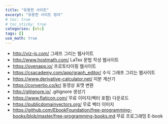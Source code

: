 ```yaml
---
title: "유용한 사이트"
excerpt: "유용한 사이트 정리"
# toc: true
# toc_sticky: true
categories: [etc]
tags: []
use_math: true
---
```


- <http://viz-js.com/>
  그래프 그리는 웹사이트
- <http://www.hostmath.com/>
  LaTex 문법 작성 웹사이트
- <https://ovenapp.io/>
  프로토타이핑 웹사이트
- <https://csacademy.com/app/graph_editor/>
  수식 그래프 그리는 웹사이트
- <https://www.derivative-calculator.net/>
  미분 계산기
- <https://convertio.co/kr/>
  동영상 포맷 변환
- <http://gitignore.io/>
  .gitignore 생성기
- <https://www.flaticon.com/>
  무료 이미지(벡터 포함) 다운로드
- <https://publicdomainvectors.org/>
  무료 벡터 이미지
- <https://github.com/EbookFoundation/free-programming-books/blob/master/free-programming-books.md>
  무료 프로그래밍 E-book

<br><br>
